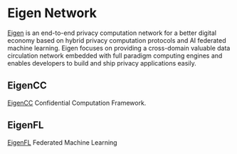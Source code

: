 # Eigen Network 

[Eigen](https://www.ieigen.com/) is an end-to-end privacy computation network for a better digital economy based on hybrid privacy computation protocols and AI federated machine learning. Eigen focuses on providing a cross-domain valuable data circulation network embedded with full paradigm computing engines and enables developers to build and ship privacy applications easily. 

## EigenCC
[EigenCC](./cc) Confidential Computation Framework.

## EigenFL
[EigenFL](./fl) Federated Machine Learning
